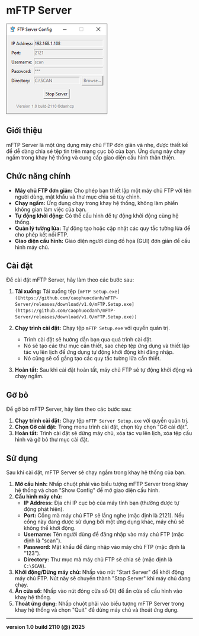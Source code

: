 # mFTP Server
![mFTP](app.png)
## Giới thiệu

mFTP Server là một ứng dụng máy chủ FTP đơn giản và nhẹ, được thiết kế để dễ dàng chia sẻ tệp tin trên mạng cục bộ của bạn. Ứng dụng này chạy ngầm trong khay hệ thống và cung cấp giao diện cấu hình thân thiện.

## Chức năng chính

-   **Máy chủ FTP đơn giản:** Cho phép bạn thiết lập một máy chủ FTP với tên người dùng, mật khẩu và thư mục chia sẻ tùy chỉnh.
-   **Chạy ngầm:** Ứng dụng chạy trong khay hệ thống, không làm phiền không gian làm việc của bạn.
-   **Tự động khởi động:** Có thể cấu hình để tự động khởi động cùng hệ thống.
-   **Quản lý tường lửa:** Tự động tạo hoặc cập nhật các quy tắc tường lửa để cho phép kết nối FTP.
-   **Giao diện cấu hình:** Giao diện người dùng đồ họa (GUI) đơn giản để cấu hình máy chủ.

## Cài đặt

Để cài đặt mFTP Server, hãy làm theo các bước sau:

1.  **Tải xuống:** Tải xuống tệp `[mFTP Setup.exe]([https://github.com/caophuocdanh/mFTP-Server/releases/download/v1.0/mFTP.Setup.exe](https://github.com/caophuocdanh/mFTP-Server/releases/download/v1.0/mFTP.Setup.exe))`

2.  **Chạy trình cài đặt:** Chạy tệp `mFTP Setup.exe` với quyền quản trị.
    *   Trình cài đặt sẽ hướng dẫn bạn qua quá trình cài đặt.
    *   Nó sẽ tạo các thư mục cần thiết, sao chép tệp ứng dụng và thiết lập tác vụ lên lịch để ứng dụng tự động khởi động khi đăng nhập.
    *   Nó cũng sẽ cố gắng tạo các quy tắc tường lửa cần thiết.
3.  **Hoàn tất:** Sau khi cài đặt hoàn tất, máy chủ FTP sẽ tự động khởi động và chạy ngầm.

## Gỡ bỏ

Để gỡ bỏ mFTP Server, hãy làm theo các bước sau:

1.  **Chạy trình cài đặt:** Chạy tệp `mFTP Server Setup.exe` với quyền quản trị.
2.  **Chọn Gỡ cài đặt:** Trong menu trình cài đặt, chọn tùy chọn "Gỡ cài đặt".
3.  **Hoàn tất:** Trình cài đặt sẽ dừng máy chủ, xóa tác vụ lên lịch, xóa tệp cấu hình và gỡ bỏ thư mục cài đặt.

## Sử dụng

Sau khi cài đặt, mFTP Server sẽ chạy ngầm trong khay hệ thống của bạn.

1.  **Mở cấu hình:** Nhấp chuột phải vào biểu tượng mFTP Server trong khay hệ thống và chọn "Show Config" để mở giao diện cấu hình.
2.  **Cấu hình máy chủ:**
    *   **IP Address:** Địa chỉ IP cục bộ của máy tính bạn (thường được tự động phát hiện).
    *   **Port:** Cổng mà máy chủ FTP sẽ lắng nghe (mặc định là 2121). Nếu cổng này đang được sử dụng bởi một ứng dụng khác, máy chủ sẽ không thể khởi động.
    *   **Username:** Tên người dùng để đăng nhập vào máy chủ FTP (mặc định là "scan").
    *   **Password:** Mật khẩu để đăng nhập vào máy chủ FTP (mặc định là "123").
    *   **Directory:** Thư mục mà máy chủ FTP sẽ chia sẻ (mặc định là `C:\SCAN`).
3.  **Khởi động/Dừng máy chủ:** Nhấp vào nút "Start Server" để khởi động máy chủ FTP. Nút này sẽ chuyển thành "Stop Server" khi máy chủ đang chạy.
4.  **Ẩn cửa sổ:** Nhấp vào nút đóng cửa sổ (X) để ẩn cửa sổ cấu hình vào khay hệ thống.
5.  **Thoát ứng dụng:** Nhấp chuột phải vào biểu tượng mFTP Server trong khay hệ thống và chọn "Quit" để dừng máy chủ và thoát ứng dụng.

---

**version 1.0 build 2110 (@) 2025**
